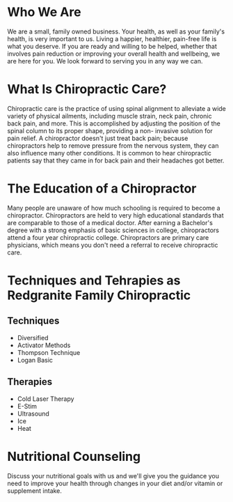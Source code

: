 # Who We Are
We are a small, family owned business. Your health, as well as your family's health, is very important to
us. Living a happier, healthier, pain-free life is what you deserve. If you are
ready and willing to be helped, whether that involves pain reduction or improving
your overall health and wellbeing, we are here for you. We look forward to serving you in any way we can.

# What Is Chiropractic Care?
Chiropractic care is the practice of using spinal alignment to alleviate a
wide variety of physical ailments, including muscle strain, neck pain,
chronic back pain, and more. This is accomplished by adjusting the
position of the spinal column to its proper shape, providing a non-
invasive solution for pain relief. A chiropractor doesn't just treat back pain;
because chiropractors help to remove pressure from the nervous
system, they can also influence many other conditions. It is common
to hear chiropractic patients say that they came in for back pain and
their headaches got better.

# The Education of a Chiropractor
Many people are unaware of how much schooling is required to become a chiropractor.
Chiropractors are held to very high educational standards that are comparable to those
of a medical doctor. After earning a Bachelor's degree with a strong emphasis of basic sciences in college,
chiropractors attend a four year chiropractic college. Chiropractors are primary care
physicians, which means you don't need a referral to receive chiropractic care.

# Techniques and Tehrapies as Redgranite Family Chiropractic
## Techniques
- Diversified
- Activator Methods
- Thompson Technique
- Logan Basic

## Therapies
- Cold Laser Therapy
- E-Stim
- Ultrasound
- Ice
- Heat

# Nutritional Counseling
Discuss your nutritional goals with us and we'll give you the guidance you
need to improve your health through changes in your diet and/or vitamin or
supplement intake.
